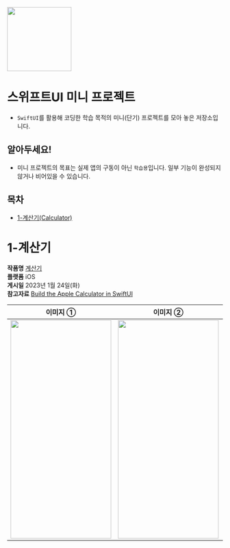 <img src="https://user-images.githubusercontent.com/21079970/211797254-babc20dc-10c1-4edd-8ce2-56b1e6ee497c.png" align="center" width="150" height="150">

# 스위프트UI 미니 프로젝트
* `SwiftUI`를 활용해 코딩한 학습 목적의 미니(단기) 프로젝트를 모아 놓은 저장소입니다.

## 알아두세요!
* 미니 프로젝트의 목표는 실제 앱의 구동이 아닌 `학습용`입니다. 일부 기능이 완성되지 않거나 비어있을 수 있습니다.

## 목차
* [1-계산기(Calculator)](#1-계산기)

# 1-계산기

**작품명** [계산기](/Calculator) <br>
**플랫폼** iOS <br>
**게시일**  2023년 1월 24일(화) <br>
**참고자료** [Build the Apple Calculator in SwiftUI](https://medium.com/better-programming/build-the-apple-calculator-in-swiftui-2fad61285dc8)

| 이미지 ① | 이미지 ② | 이미지 ③ |
| :--: | :--: | :--: |
| <img src="https://user-images.githubusercontent.com/21079970/214494908-036803de-2e9c-4aed-8903-131ea0939fbd.gif" align="center" width="235" height="511"> | <img src="https://user-images.githubusercontent.com/21079970/214495033-eb9d975b-360d-41ec-8e46-e846af110930.gif" align="center" width="235" height="511"> | <img src="https://user-images.githubusercontent.com/21079970/214495087-15c3d676-a708-4d68-b2d8-42c0b10de8c8.gif" align="center" width="235" height="511"> |

<br>
